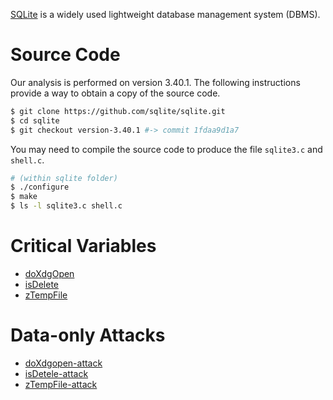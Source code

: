 [SQLite](https://www.sqlite.org/) is a widely used lightweight database management system (DBMS).

# Source Code

Our analysis is performed on version 3.40.1. The following instructions provide a way to obtain a copy of the source code.

```bash
$ git clone https://github.com/sqlite/sqlite.git
$ cd sqlite
$ git checkout version-3.40.1 #-> commit 1fdaa9d1a7
```

You may need to compile the source code to produce the file `sqlite3.c` and `shell.c`.

```bash
# (within sqlite folder)
$ ./configure
$ make
$ ls -l sqlite3.c shell.c
```

# Critical Variables

* [doXdgOpen](doXdgopen.md)
* [isDelete](isDelete.md)
* [zTempFile](zTempFile.md)

# Data-only Attacks

* [doXdgopen-attack](doXdgOpen-attack.md)
* [isDetele-attack](isDelete-attack.md)
* [zTempFile-attack](zTempFile-attack.md)